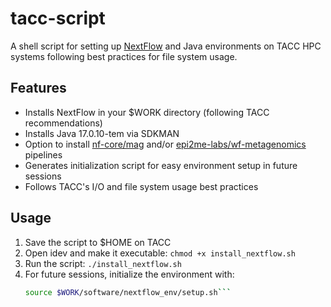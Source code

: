 # tacc-script

A shell script for setting up [NextFlow](https://nextflow.io/docs/latest/index.html) and Java environments on TACC HPC systems following best practices for file system usage.

## Features
- Installs NextFlow in your $WORK directory (following TACC recommendations)
- Installs Java 17.0.10-tem via SDKMAN
- Option to install [nf-core/mag](https://nf-co.re/mag/3.4.0/) and/or [epi2me-labs/wf-metagenomics](https://github.com/epi2me-labs/wf-metagenomics) pipelines
- Generates initialization script for easy environment setup in future sessions
- Follows TACC's I/O and file system usage best practices

## Usage
1. Save the script to $HOME on TACC
2. Open idev and make it executable: `chmod +x install_nextflow.sh`
3. Run the script: `./install_nextflow.sh`
4. For future sessions, initialize the environment with:
   ```bash
   source $WORK/software/nextflow_env/setup.sh```